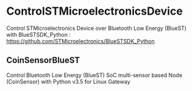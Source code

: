 # ControlSTMicroelectronicsDevice
Control STMicroelectronics Device over Bluetooth Low Energy (BlueST) with BlueSTSDK_Python : https://github.com/STMicroelectronics/BlueSTSDK_Python

## CoinSensorBlueST
Control Bluetooth Low Energy (BlueST) SoC multi-sensor based Node (CoinSensor) with Python v3.5 for Linux Gateway
